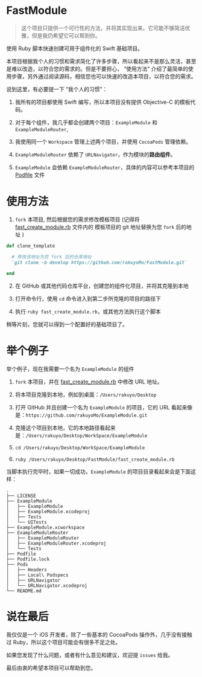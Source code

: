 # FastModule

> 这个项目只提供一个可行性的方法，并将其实现出来。它可能不够简洁优雅，但是我仍希望它可以帮到你。

使用 Ruby 脚本快速创建可用于组件化的 Swift 基础项目。

本项目根据我个人的习惯和需求简化了许多步骤，所以看起来不是那么灵活，甚至是难以改造，以符合您的需求的。但是不要担心， “使用方法” 介绍了最简单的使用步骤，另外通过阅读源码，相信您也可以快速的改造本项目，以符合您的需求。 

说到这里，有必要提一下 “我个人的习惯”： 

1. 我所有的项目都使用 Swift 编写，所以本项目没有提供 Objective-C 的模板代码。

2. 对于每个组件，我几乎都会创建两个项目：`ExampleModule` 和 `ExampleModuleRouter`,

3. 我使用同一个 `Workspace` 管理上述两个项目，并使用 `CocoaPods` 管理依赖。

4.  `ExampleModuleRouter` 依赖了 `URLNavigator`，作为模块的**路由组件**。

5.  `ExampleModule`  会依赖  `ExampleModuleRouter`，具体的内容可以参考本项目的 [Podfile](https://github.com/rakuyoMo/FastModule/blob/master/Podfile) 文件

# 使用方法

1. `fork` 本项目, 然后根据您的需求修改模板项目 (记得将 [fast_create_module.rb](https://github.com/rakuyoMo/FastModule/blob/master/fast_create_module.rb) 文件内的 模板项目的 git 地址替换为您  `fork` 后的地址  )

```ruby
def clone_template

  # 修改该地址为您 fork 后的仓库地址
  `git clone -b develop https://github.com/rakuyoMo/FastModule.git`
  
end
```

2. 在 GitHub 或其他代码仓库平台，创建您的组件化项目，并将其克隆到本地

3. 打开命令行，使用 `cd` 命令进入到第二步所克隆的项目的路径下

4. 执行 `ruby fast_create_module.rb`，或其他方法执行这个脚本

稍等片刻，您就可以得到一个配置好的基础项目了。

# 举个例子

举个例子，现在我需要一个名为 `ExampleModule` 的组件

1. `fork` 本项目，并在 [fast_create_module.rb](https://github.com/rakuyoMo/FastModule/blob/master/fast_create_module.rb) 中修改 URL 地址。  

2. 将本项目克隆到本地，例如到桌面：`/Users/rakuyo/Desktop`

2. 打开 GitHub 并且创建一个名为 `ExampleModule` 的项目，它的 URL 看起来像是：`https://github.com/rakuyoMo/ExampleModule.git`

3. 克隆这个项目到本地，它的本地路径看起来是：`/Users/rakuyo/Desktop/WorkSpace/ExampleModule`

4. `cd /Users/rakuyo/Desktop/WorkSpace/ExampleModule`

5. `ruby /Users/rakuyo/Desktop/FastModule/fast_create_module.rb`

当脚本执行完毕时，如果一切成功，`ExampleModule` 的项目目录看起来会是下面这样：

```
.
├── LICENSE
├── ExampleModule
│   ├── ExampleModule
│   ├── ExampleModule.xcodeproj
│   ├── Tests
│   └── UITests
├── ExampleModule.xcworkspace
├── ExampleModuleRouter
│   ├── ExampleModuleRouter
│   ├── ExampleModuleRouter.xcodeproj
│   └── Tests
├── Podfile
├── Podfile.lock
├── Pods
│   ├── Headers
│   ├── Local\ Podspecs
│   ├── URLNavigator
│   └── URLNavigator.xcodeproj
└── README.md
```

# 说在最后

我仅仅是一个 iOS 开发者，除了一些基本的 CocoaPods 操作外，几乎没有接触过 Ruby，所以这个项目可能会有很多不足之处。

如果您发现了什么问题，或者有什么意见和建议，欢迎提 `issues` 给我。

最后由衷的希望本项目可以帮助到您。
